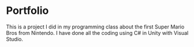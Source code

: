 # Portfolio

This is a project I did in my programming class about the first Super Mario Bros from Nintendo.
I have done all the coding using C# in Unity with Visual Studio.
